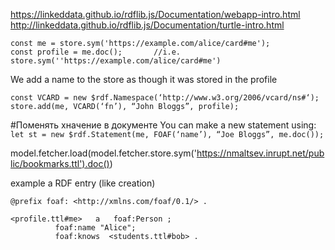 https://linkeddata.github.io/rdflib.js/Documentation/webapp-intro.html
http://linkeddata.github.io/rdflib.js/Documentation/turtle-intro.html


```  
const me = store.sym('https://example.com/alice/card#me');
const profile = me.doc();       //i.e. store.sym(''https://example.com/alice/card#me')
```


We add a name to the store as though it was stored in the profile
```
const VCARD = new $rdf.Namespace(‘http://www.w3.org/2006/vcard/ns#‘);
store.add(me, VCARD(‘fn’), “John Bloggs”, profile);
```


#Поменять хначение в документе
You can make a new statement using:
```let st = new $rdf.Statement(me, FOAF(‘name’), “Joe Bloggs”, me.doc());```


model.fetcher.load(model.fetcher.store.sym('https://nmaltsev.inrupt.net/public/bookmarks.ttl').doc())


example a RDF entry (like creation)
```
@prefix foaf: <http://xmlns.com/foaf/0.1/> .

<profile.ttl#me>   a   foaf:Person ;
          foaf:name "Alice";
          foaf:knows  <students.ttl#bob> .
  
```
